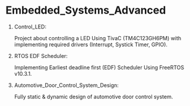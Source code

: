 # Embedded_Systems_Advanced
1. Control_LED:

    Project about controlling a LED Using TivaC (TM4C123GH6PM) with implementing required drivers (Interrupt, Systick Timer, GPIO).


2. RTOS EDF Scheduler:

    Implementing Earliest deadline first (EDF) Scheduler Using FreeRTOS v10.3.1.
    
3. Automotive_Door_Control_System_Design:

   Fully static & dynamic design of automotive door control system.
